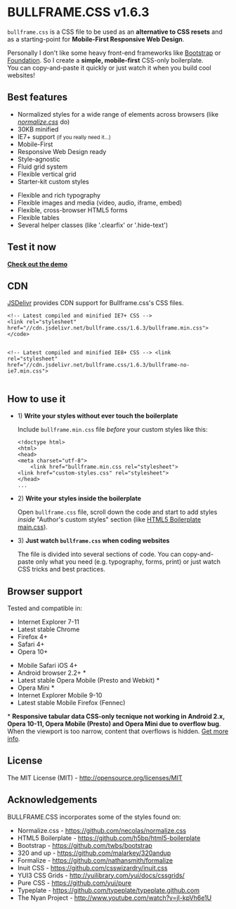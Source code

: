 <h1>BULLFRAME.CSS v1.6.3</h1>
<p><code>bullframe.css</code> is a CSS file to be used as an <b>alternative to CSS resets</b> and as a starting-point for <b>Mobile-First Responsive Web Design</b>.</p>
<p>Personally I don't like some heavy front-end frameworks like <a href="http://getbootstrap.com" title="Twitter Bootstrap">Bootstrap</a> or <a href="http://foundation.zurb.com/" title="Zurb Foundation">Foundation</a>. So I create a <b>simple, mobile-first</b> CSS-only boilerplate.<br>
You can copy-and-paste it quickly or just watch it when you build cool websites!


<h2>Best features</h2>
<ul>
  <li>Normalized styles for a wide range of elements across browsers (like 
  <i><a href="http://nicolasgallagher.com/about-normalize-css/" title="about normalize.css">normalize.css</a></i> do)</li>
  <li>30KB minified</li>
  <li>IE7+ support <small>(if you really need it...)</small></li>
  <li>Mobile-First</li>
  <li>Responsive Web Design ready</li>
  <li>Style-agnostic</li>
  <li>Fluid grid system</li>
  <li>Flexible vertical grid</li>
  <li>Starter-kit custom styles</li>
</ul>
<ul>
  <li>Flexible and rich typography</li>
  <li>Flexible images and media (video, audio, iframe, embed)</li>
  <li>Flexible, cross-browser HTML5 forms</li>
  <li>Flexible tables</li>
  <li>Several helper classes (like '.clearfix' or '.hide-text')</li>
</ul>


<h2>Test it now</h2>
<p><b><a href="http://bullframecss.com" title="bullframe.css boilerplate demo">Check out the demo</a></b></p>

<h2>CDN</h2>
<p><a href="http://www.jsdelivr.com/#!bullframe.css" title="JSDelivr Bullframe.css">JSDelivr</a> provides CDN support for Bullframe.css's CSS files.</p>
<pre><code>&lt;!-- Latest compiled and minified IE7+ CSS --&gt;
&lt;link rel=&quot;stylesheet&quot; href=&quot;//cdn.jsdelivr.net/bullframe.css/1.6.3/bullframe.min.css&quot;&gt;&lt;/code&gt;

&lt;!-- Latest compiled and minified IE8+ CSS --&gt;
&lt;link rel=&quot;stylesheet&quot; href=&quot;//cdn.jsdelivr.net/bullframe.css/1.6.3/bullframe-no-ie7.min.css&quot;&gt;</code></pre>

<h2>How to use it</h2>
<ul>
  <li>
    <p>1) <b>Write your styles without ever touch the boilerplate</b></p>
    <p>Include <code>bullframe.min.css</code> file <i>before</i> your custom styles like this:</p>
<pre><code>&lt;!doctype html>
&lt;html>
&lt;head>
&lt;meta charset="utf-8">
    &lt;link href="bullframe.min.css rel="stylesheet">
&lt;link href="custom-styles.css" rel="stylesheet">
&lt;/head>
...</code></pre>
  </li>
</ul>
<ul>
  <li>
    <p>2) <b>Write your styles inside the boilerplate</b></p>
  <p>Open <code>bullframe.css</code> file, scroll down the code and start to add styles <i>inside</i>
"Author's custom styles" section (like <a href="https://github.com/h5bp/html5-boilerplate/blob/b83ce3b1b42157f8c817a62b4d353415e25c3af4/css/main.css#l-92-110" title="HTML5 Boilerplate main.css">HTML5 Boilerplate main.css</a>).</p>
  </li>
</ul>
<ul>
  <li>
    <p>3) <b>Just watch <code>bullframe.css</code> when coding websites</b></p>
  <p>The file is divided into several sections of code. You can copy-and-paste only what you need (e.g. typography, forms, print) or just watch CSS tricks and best practices.</p>
  </li>
</ul>


<h2>Browser support</h2>
Tested and compatible in:
<ul>
  <li>Internet Explorer 7-11</li>
  <li>Latest stable Chrome</li>
  <li>Firefox 4+</li>
  <li>Safari 4+</li>
  <li>Opera 10+</li>
</ul>
<ul>
  <li>Mobile Safari iOS 4+</li>
  <li>Android browser 2.2+ *</li>
  <li>Latest stable Opera Mobile (Presto and Webkit) *</li>
  <li>Opera Mini *</li>
  <li>Internet Explorer Mobile 9-10</li>
  <li>Latest stable Mobile Firefox (Fennec)</li>
</ul>
<p>* <b>Responsive tabular data CSS-only tecnique not working in Android 2.x, Opera 10-11, Opera Mobile (Presto) and Opera Mini due to overflow bug</b>. When the viewport is too narrow, content that overflows is hidden. <a href="http://barrow.io/overflow-scrolling" title="overflow scrolling">Get more info</a>.</p>


<h2>License</h2>
<p>The MIT License (MIT) - <a href="http://opensource.org/licenses/MIT" title="The MIT License">http://opensource.org/licenses/MIT</a></p>


<h2>Acknowledgements</h2>
BULLFRAME.CSS incorporates some of the styles found on:
<ul>
  <li>Normalize.css - <a href="https://github.com/necolas/normalize.css" title="">https://github.com/necolas/normalize.css</a></li>
  <li>HTML5 Boilerplate - <a href="https://github.com/h5bp/html5-boilerplate" title="">https://github.com/h5bp/html5-boilerplate</a></li>
  <li>Bootstrap - <a href="https://github.com/twbs/bootstrap" title="">https://github.com/twbs/bootstrap</a></li>
  <li>320 and up - <a href="https://github.com/malarkey/320andup" title="">https://github.com/malarkey/320andup</a></li>
  <li>Formalize - <a href="https://github.com/nathansmith/formalize" title="">https://github.com/nathansmith/formalize</a></li>
  <li>Inuit CSS - <a href="https://github.com/csswizardry/inuit.css" title="">https://github.com/csswizardry/inuit.css</a></li>
  <li>YUI3 CSS Grids - <a href="http://yuilibrary.com/yui/docs/cssgrids/" title="">http://yuilibrary.com/yui/docs/cssgrids/</a></li>
  <li>Pure CSS - <a href="https://github.com/yui/pure" title="">https://github.com/yui/pure</a></li>
  <li>Typeplate - <a href="https://github.com/typeplate/typeplate.github.com" title="">https://github.com/typeplate/typeplate.github.com</a></li>
  <li>The Nyan Project - <a href="http://www.youtube.com/watch?v=jI-kpVh6e1U" title="">http://www.youtube.com/watch?v=jI-kpVh6e1U</a></li>
</ul>